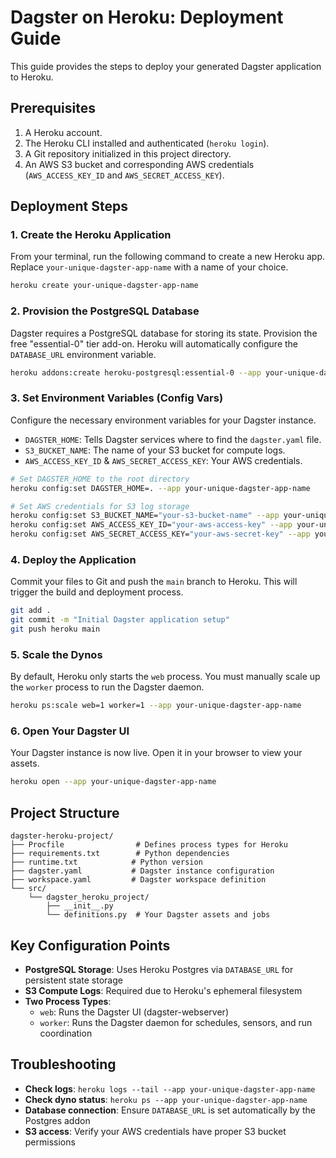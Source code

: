# Dagster on Heroku: Deployment Guide

This guide provides the steps to deploy your generated Dagster application to Heroku.

## Prerequisites

1. A Heroku account.
2. The Heroku CLI installed and authenticated (`heroku login`).
3. A Git repository initialized in this project directory.
4. An AWS S3 bucket and corresponding AWS credentials (`AWS_ACCESS_KEY_ID` and `AWS_SECRET_ACCESS_KEY`).

## Deployment Steps

### 1. Create the Heroku Application

From your terminal, run the following command to create a new Heroku app. Replace `your-unique-dagster-app-name` with a name of your choice.

```sh
heroku create your-unique-dagster-app-name
```

### 2. Provision the PostgreSQL Database

Dagster requires a PostgreSQL database for storing its state. Provision the free "essential-0" tier add-on. Heroku will automatically configure the `DATABASE_URL` environment variable.

```sh
heroku addons:create heroku-postgresql:essential-0 --app your-unique-dagster-app-name
```

### 3. Set Environment Variables (Config Vars)

Configure the necessary environment variables for your Dagster instance.

- `DAGSTER_HOME`: Tells Dagster services where to find the `dagster.yaml` file.
- `S3_BUCKET_NAME`: The name of your S3 bucket for compute logs.
- `AWS_ACCESS_KEY_ID` & `AWS_SECRET_ACCESS_KEY`: Your AWS credentials.

```sh
# Set DAGSTER_HOME to the root directory
heroku config:set DAGSTER_HOME=. --app your-unique-dagster-app-name

# Set AWS credentials for S3 log storage
heroku config:set S3_BUCKET_NAME="your-s3-bucket-name" --app your-unique-dagster-app-name
heroku config:set AWS_ACCESS_KEY_ID="your-aws-access-key" --app your-unique-dagster-app-name
heroku config:set AWS_SECRET_ACCESS_KEY="your-aws-secret-key" --app your-unique-dagster-app-name
```

### 4. Deploy the Application

Commit your files to Git and push the `main` branch to Heroku. This will trigger the build and deployment process.

```sh
git add .
git commit -m "Initial Dagster application setup"
git push heroku main
```

### 5. Scale the Dynos

By default, Heroku only starts the `web` process. You must manually scale up the `worker` process to run the Dagster daemon.

```sh
heroku ps:scale web=1 worker=1 --app your-unique-dagster-app-name
```

### 6. Open Your Dagster UI

Your Dagster instance is now live. Open it in your browser to view your assets.

```sh
heroku open --app your-unique-dagster-app-name
```

## Project Structure

```
dagster-heroku-project/
├── Procfile                # Defines process types for Heroku
├── requirements.txt        # Python dependencies
├── runtime.txt            # Python version
├── dagster.yaml           # Dagster instance configuration
├── workspace.yaml         # Dagster workspace definition
└── src/
    └── dagster_heroku_project/
        ├── __init__.py
        └── definitions.py  # Your Dagster assets and jobs
```

## Key Configuration Points

- **PostgreSQL Storage**: Uses Heroku Postgres via `DATABASE_URL` for persistent state storage
- **S3 Compute Logs**: Required due to Heroku's ephemeral filesystem
- **Two Process Types**: 
  - `web`: Runs the Dagster UI (dagster-webserver)
  - `worker`: Runs the Dagster daemon for schedules, sensors, and run coordination

## Troubleshooting

- **Check logs**: `heroku logs --tail --app your-unique-dagster-app-name`
- **Check dyno status**: `heroku ps --app your-unique-dagster-app-name`
- **Database connection**: Ensure `DATABASE_URL` is set automatically by the Postgres addon
- **S3 access**: Verify your AWS credentials have proper S3 bucket permissions


